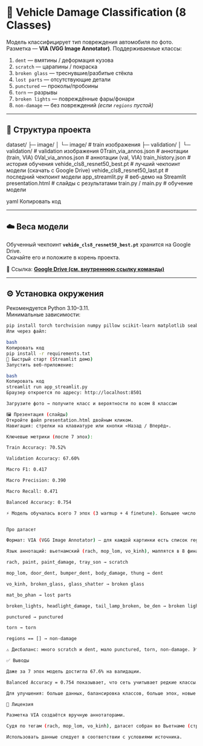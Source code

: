 # 🚗 Vehicle Damage Classification (8 Classes)

Модель классифицирует тип повреждения автомобиля по фото.  
Разметка — **VIA (VGG Image Annotator)**. Поддерживаемые классы:

1. `dent` — вмятины / деформация кузова  
2. `scratch` — царапины / покраска  
3. `broken glass` — треснувшие/разбитые стёкла  
4. `lost parts` — отсутствующие детали  
5. `punctured` — проколы/пробоины  
6. `torn` — разрывы  
7. `broken lights` — повреждённые фары/фонари  
8. `non-damage` — без повреждений *(если `regions` пустой)*  

---

## 📂 Структура проекта

dataset/
├─ image/
│ └─ image/ # train изображения
├─ validation/
│ └─ validation/ # validation изображения
0Train_via_annos.json # аннотации (train, VIA)
0Val_via_annos.json # аннотации (val, VIA)
train_history.json # история обучения
vehide_cls8_resnet50_best.pt # лучший чекпоинт модели (скачать с Google Drive)
vehide_cls8_resnet50_last.pt # последний чекпоинт модели
app_streamlit.py # веб-демо на Streamlit
presentation.html # слайды с результатами
train.py / main.py # обучение модели

yaml
Копировать код

---

## ☁️ Весa модели

Обученный чекпоинт **`vehide_cls8_resnet50_best.pt`** хранится на Google Drive.  
Скачайте его и положите в корень проекта.  

🔗 Ссылка: **[Google Drive (см. внутреннюю ссылку команды)](https://drive.google.com/)**  

---

## ⚙️ Установка окружения

Рекомендуется Python 3.10–3.11.  
Минимальные зависимости:

```bash
pip install torch torchvision numpy pillow scikit-learn matplotlib seaborn tqdm streamlit
Или через файл:

bash
Копировать код
pip install -r requirements.txt
🚀 Быстрый старт (Streamlit демо)
Запустить веб-приложение:

bash
Копировать код
streamlit run app_streamlit.py
Браузер откроется по адресу: http://localhost:8501

Загрузите фото → получите класс и вероятности по всем 8 классам

🖼️ Презентация (слайды)
Откройте файл presentation.html двойным кликом.
Навигация: стрелки на клавиатуре или кнопки «Назад / Вперёд».

Ключевые метрики (после 7 эпох):

Train Accuracy: 70.52%

Validation Accuracy: 67.60%

Macro F1: 0.417

Macro Precision: 0.390

Macro Recall: 0.471

Balanced Accuracy: 0.754

⚡ Модель обучалась всего 7 эпох (3 warmup + 4 finetune). Большее число эпох + больше данных обычно повышают метрики.


Про датасет

Формат: VIA (VGG Image Annotator) — для каждой картинки есть список regions с метками.

Язык аннотаций: вьетнамский (rach, mop_lom, vo_kinh), маппятся в 8 финальных классов:

rach, paint, paint_damage, tray_son → scratch

mop_lom, door_dent, bumper_dent, body_damage, thung → dent

vo_kinh, broken_glass, glass_shatter → broken glass

mat_bo_phan → lost parts

broken_lights, headlight_damage, tail_lamp_broken, be_den → broken lights

punctured → punctured

torn → torn

regions == [] → non-damage

⚠️ Дисбаланс: много scratch и dent, мало punctured, torn, non-damage. Это снижает Macro F1 → рекомендуется oversampling и data augmentation.

✅ Выводы

Даже за 7 эпох модель достигла 67.6% на валидации.

Balanced Accuracy = 0.754 показывает, что сеть учитывает редкие классы.

Для улучшения: больше данных, балансировка классов, больше эпох, новые аугментации.

📄 Лицензия

Разметка VIA создаётся вручную аннотаторами.

Судя по тегам (rach, mop_lom, vo_kinh), датасет собран во Вьетнаме (страховые/исследовательские проекты).

Использовать данные следует в соответствии с условиями источника.
